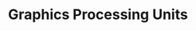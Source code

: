 ---
types: "word"

title: "Graphics Processing Units"

categories: ['']

tags: ['Graphics', 'Processing', 'Units']

arabic: 'وحدات معاجلة الرسومات'

arexps: []

enwords: ['Graphics Processing Units']

enexps: []

arlexicons: 'و'

enlexicons: 'G'

authors: ['Ruqayya Roshdy']

translators: ['']

citations: 'تطبيقات الذكاء الاصطناعي في خدمة اللغة العربية'

sources: 'مركز الملك عبدالله بن عبدالعزيز الدولي لخدمة اللغة العربية'

word: "true"

slug: ""
---